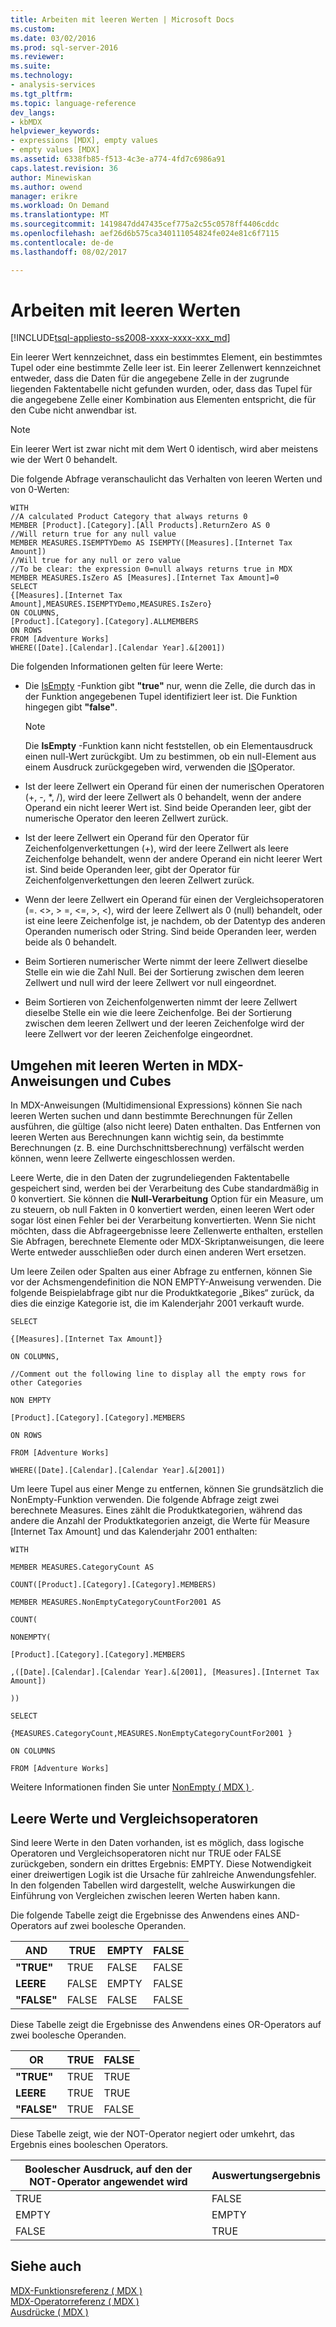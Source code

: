 ```yaml
---
title: Arbeiten mit leeren Werten | Microsoft Docs
ms.custom: 
ms.date: 03/02/2016
ms.prod: sql-server-2016
ms.reviewer: 
ms.suite: 
ms.technology:
- analysis-services
ms.tgt_pltfrm: 
ms.topic: language-reference
dev_langs:
- kbMDX
helpviewer_keywords:
- expressions [MDX], empty values
- empty values [MDX]
ms.assetid: 6338fb85-f513-4c3e-a774-4fd7c6986a91
caps.latest.revision: 36
author: Minewiskan
ms.author: owend
manager: erikre
ms.workload: On Demand
ms.translationtype: MT
ms.sourcegitcommit: 1419847dd47435cef775a2c55c0578ff4406cddc
ms.openlocfilehash: aef26d6b575ca340111054824fe024e81c6f7115
ms.contentlocale: de-de
ms.lasthandoff: 08/02/2017

---
```

# <a name="working-with-empty-values"></a>Arbeiten mit leeren Werten
[!INCLUDE[tsql-appliesto-ss2008-xxxx-xxxx-xxx_md](../includes/tsql-appliesto-ss2008-xxxx-xxxx-xxx-md.md)]

  Ein leerer Wert kennzeichnet, dass ein bestimmtes Element, ein bestimmtes Tupel oder eine bestimmte Zelle leer ist. Ein leerer Zellenwert kennzeichnet entweder, dass die Daten für die angegebene Zelle in der zugrunde liegenden Faktentabelle nicht gefunden wurden, oder, dass das Tupel für die angegebene Zelle einer Kombination aus Elementen entspricht, die für den Cube nicht anwendbar ist.  
  
> [!NOTE]  
>  Ein leerer Wert ist zwar nicht mit dem Wert 0 identisch, wird aber meistens wie der Wert 0 behandelt.  
  
 Die folgende Abfrage veranschaulicht das Verhalten von leeren Werten und von 0-Werten:  
  
```  
WITH  
//A calculated Product Category that always returns 0  
MEMBER [Product].[Category].[All Products].ReturnZero AS 0  
//Will return true for any null value  
MEMBER MEASURES.ISEMPTYDemo AS ISEMPTY([Measures].[Internet Tax Amount])  
//Will true for any null or zero value  
//To be clear: the expression 0=null always returns true in MDX  
MEMBER MEASURES.IsZero AS [Measures].[Internet Tax Amount]=0  
SELECT  
{[Measures].[Internet Tax Amount],MEASURES.ISEMPTYDemo,MEASURES.IsZero}  
ON COLUMNS,  
[Product].[Category].[Category].ALLMEMBERS  
ON ROWS  
FROM [Adventure Works]  
WHERE([Date].[Calendar].[Calendar Year].&[2001])  
```  
  
 Die folgenden Informationen gelten für leere Werte:  
  
-   Die [IsEmpty](../mdx/isempty-mdx.md) -Funktion gibt **"true"** nur, wenn die Zelle, die durch das in der Funktion angegebenen Tupel identifiziert leer ist. Die Funktion hingegen gibt **"false"**.  
  
    > [!NOTE]  
    >  Die **IsEmpty** -Funktion kann nicht feststellen, ob ein Elementausdruck einen null-Wert zurückgibt. Um zu bestimmen, ob ein null-Element aus einem Ausdruck zurückgegeben wird, verwenden die [IS](../mdx/is-mdx.md)Operator.  
  
-   Ist der leere Zellwert ein Operand für einen der numerischen Operatoren (+, -, *, /), wird der leere Zellwert als 0 behandelt, wenn der andere Operand ein nicht leerer Wert ist. Sind beide Operanden leer, gibt der numerische Operator den leeren Zellwert zurück.  
  
-   Ist der leere Zellwert ein Operand für den Operator für Zeichenfolgenverkettungen (+), wird der leere Zellwert als leere Zeichenfolge behandelt, wenn der andere Operand ein nicht leerer Wert ist. Sind beide Operanden leer, gibt der Operator für Zeichenfolgenverkettungen den leeren Zellwert zurück.  
  
-   Wenn der leere Zellwert ein Operand für einen der Vergleichsoperatoren (=. <>, > =, \<=, >, <), wird der leere Zellwert als 0 (null) behandelt, oder ist eine leere Zeichenfolge ist, je nachdem, ob der Datentyp des anderen Operanden numerisch oder String. Sind beide Operanden leer, werden beide als 0 behandelt.  
  
-   Beim Sortieren numerischer Werte nimmt der leere Zellwert dieselbe Stelle ein wie die Zahl Null. Bei der Sortierung zwischen dem leeren Zellwert und null wird der leere Zellwert vor null eingeordnet.  
  
-   Beim Sortieren von Zeichenfolgenwerten nimmt der leere Zellwert dieselbe Stelle ein wie die leere Zeichenfolge. Bei der Sortierung zwischen dem leeren Zellwert und der leeren Zeichenfolge wird der leere Zellwert vor der leeren Zeichenfolge eingeordnet.  
  
## <a name="dealing-with-empty-values-in-mdx-statements-and-cubes"></a>Umgehen mit leeren Werten in MDX-Anweisungen und Cubes  
 In MDX-Anweisungen (Multidimensional Expressions) können Sie nach leeren Werten suchen und dann bestimmte Berechnungen für Zellen ausführen, die gültige (also nicht leere) Daten enthalten. Das Entfernen von leeren Werten aus Berechnungen kann wichtig sein, da bestimmte Berechnungen (z. B. eine Durchschnittsberechnung) verfälscht werden können, wenn leere Zellwerte eingeschlossen werden.  
  
 Leere Werte, die in den Daten der zugrundeliegenden Faktentabelle gespeichert sind, werden bei der Verarbeitung des Cube standardmäßig in 0 konvertiert. Sie können die **Null-Verarbeitung** Option für ein Measure, um zu steuern, ob null Fakten in 0 konvertiert werden, einen leeren Wert oder sogar löst einen Fehler bei der Verarbeitung konvertierten. Wenn Sie nicht möchten, dass die Abfrageergebnisse leere Zellenwerte enthalten, erstellen Sie Abfragen, berechnete Elemente oder MDX-Skriptanweisungen, die leere Werte entweder ausschließen oder durch einen anderen Wert ersetzen.  
  
 Um leere Zeilen oder Spalten aus einer Abfrage zu entfernen, können Sie vor der Achsmengendefinition die NON EMPTY-Anweisung verwenden. Die folgende Beispielabfrage gibt nur die Produktkategorie „Bikes“ zurück, da dies die einzige Kategorie ist, die im Kalenderjahr 2001 verkauft wurde.  
  
 `SELECT`  
  
 `{[Measures].[Internet Tax Amount]}`  
  
 `ON COLUMNS,`  
  
 `//Comment out the following line to display all the empty rows for other Categories`  
  
 `NON EMPTY`  
  
 `[Product].[Category].[Category].MEMBERS`  
  
 `ON ROWS`  
  
 `FROM [Adventure Works]`  
  
 `WHERE([Date].[Calendar].[Calendar Year].&[2001])`  
  
 Um leere Tupel aus einer Menge zu entfernen, können Sie grundsätzlich die NonEmpty-Funktion verwenden. Die folgende Abfrage zeigt zwei berechnete Measures. Eines zählt die Produktkategorien, während das andere die Anzahl der Produktkategorien anzeigt, die Werte für Measure [Internet Tax Amount] und das Kalenderjahr 2001 enthalten:  
  
 `WITH`  
  
 `MEMBER MEASURES.CategoryCount AS`  
  
 `COUNT([Product].[Category].[Category].MEMBERS)`  
  
 `MEMBER MEASURES.NonEmptyCategoryCountFor2001 AS`  
  
 `COUNT(`  
  
 `NONEMPTY(`  
  
 `[Product].[Category].[Category].MEMBERS`  
  
 `,([Date].[Calendar].[Calendar Year].&[2001], [Measures].[Internet Tax Amount])`  
  
 `))`  
  
 `SELECT`  
  
 `{MEASURES.CategoryCount,MEASURES.NonEmptyCategoryCountFor2001 }`  
  
 `ON COLUMNS`  
  
 `FROM [Adventure Works]`  
  
 Weitere Informationen finden Sie unter [NonEmpty &#40; MDX &#41; ](../mdx/nonempty-mdx.md).  
  
## <a name="empty-values-and-comparison-operators"></a>Leere Werte und Vergleichsoperatoren  
 Sind leere Werte in den Daten vorhanden, ist es möglich, dass logische Operatoren und Vergleichsoperatoren nicht nur TRUE oder FALSE zurückgeben, sondern ein drittes Ergebnis: EMPTY. Diese Notwendigkeit einer dreiwertigen Logik ist die Ursache für zahlreiche Anwendungsfehler. In den folgenden Tabellen wird dargestellt, welche Auswirkungen die Einführung von Vergleichen zwischen leeren Werten haben kann.  
  
 Die folgende Tabelle zeigt die Ergebnisse des Anwendens eines AND-Operators auf zwei boolesche Operanden.  
  
|AND|TRUE|EMPTY|FALSE|  
|---------|----------|-----------|-----------|  
|**"TRUE"**|TRUE|FALSE|FALSE|  
|**LEERE**|FALSE|EMPTY|FALSE|  
|**"FALSE"**|FALSE|FALSE|FALSE|  
  
 Diese Tabelle zeigt die Ergebnisse des Anwendens eines OR-Operators auf zwei boolesche Operanden.  
  
|OR|TRUE|FALSE|  
|--------|----------|-----------|  
|**"TRUE"**|TRUE|TRUE|  
|**LEERE**|TRUE|TRUE|  
|**"FALSE"**|TRUE|FALSE|  
  
 Diese Tabelle zeigt, wie der NOT-Operator negiert oder umkehrt, das Ergebnis eines booleschen Operators.  
  
|Boolescher Ausdruck, auf den der NOT-Operator angewendet wird|Auswertungsergebnis|  
|-------------------------------------------------------------|------------------|  
|TRUE|FALSE|  
|EMPTY|EMPTY|  
|FALSE|TRUE|  
  
## <a name="see-also"></a>Siehe auch  
 [MDX-Funktionsreferenz &#40; MDX &#41;](../mdx/mdx-function-reference-mdx.md)   
 [MDX-Operatorreferenz &#40; MDX &#41;](../mdx/mdx-operator-reference-mdx.md)   
 [Ausdrücke &#40; MDX &#41;](../mdx/expressions-mdx.md)  
  
  

